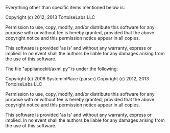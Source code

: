 Everything other than specific items mentioned below is:

Copyright (c) 2012, 2013 TortoiseLabs LLC

Permission to use, copy, modify, and/or distribute this software for any
purpose with or without fee is hereby granted, provided that the above
copyright notice and this permission notice appear in all copies.

This software is provided 'as is' and without any warranty, express or
implied. In no event shall the authors be liable for any damages arising
from the use of this software.

The file "appliancekit/axml.py" is under the following:

Copyright (c) 2008 SystemInPlace (parser)
Copyright (c) 2012, 2013 TortoiseLabs LLC

Permission to use, copy, modify, and/or distribute this software for any
purpose with or without fee is hereby granted, provided that the above
copyright notice and this permission notice appear in all copies.

This software is provided 'as is' and without any warranty, express or
implied. In no event shall the authors be liable for any damages arising
from the use of this software.

